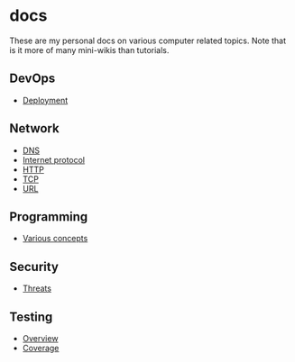 # docs

These are my personal docs on various computer related topics. Note that is it
more of many mini-wikis than tutorials.

## DevOps

- [Deployment](devops/deployment.md)

## Network

- [DNS](network/dns.md)
- [Internet protocol](network/internet_protocol.md)
- [HTTP](network/http.md)
- [TCP](network/tcp.md)
- [URL](network/url.md)

## Programming

- [Various concepts](programming/concepts.md)

## Security

- [Threats](security/threats.md)

## Testing

- [Overview](testing/overview.md)
- [Coverage](testing/coverage.md)
